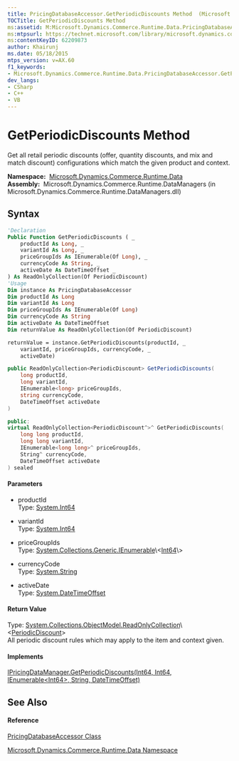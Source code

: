 ```yaml
---
title: PricingDatabaseAccessor.GetPeriodicDiscounts Method  (Microsoft.Dynamics.Commerce.Runtime.Data)
TOCTitle: GetPeriodicDiscounts Method
ms:assetid: M:Microsoft.Dynamics.Commerce.Runtime.Data.PricingDatabaseAccessor.GetPeriodicDiscounts(System.Int64,System.Int64,System.Collections.Generic.IEnumerable{System.Int64},System.String,System.DateTimeOffset)
ms:mtpsurl: https://technet.microsoft.com/library/microsoft.dynamics.commerce.runtime.data.pricingdatabaseaccessor.getperiodicdiscounts(v=AX.60)
ms:contentKeyID: 62209873
author: Khairunj
ms.date: 05/18/2015
mtps_version: v=AX.60
f1_keywords:
- Microsoft.Dynamics.Commerce.Runtime.Data.PricingDatabaseAccessor.GetPeriodicDiscounts
dev_langs:
- CSharp
- C++
- VB
---
```


# GetPeriodicDiscounts Method

Get all retail periodic discounts (offer, quantity discounts, and mix and match discount) configurations which match the given product and context.

**Namespace:**  [Microsoft.Dynamics.Commerce.Runtime.Data](microsoft-dynamics-commerce-runtime-data-namespace.md)  
**Assembly:**  Microsoft.Dynamics.Commerce.Runtime.DataManagers (in Microsoft.Dynamics.Commerce.Runtime.DataManagers.dll)

## Syntax

``` vb
'Declaration
Public Function GetPeriodicDiscounts ( _
    productId As Long, _
    variantId As Long, _
    priceGroupIds As IEnumerable(Of Long), _
    currencyCode As String, _
    activeDate As DateTimeOffset _
) As ReadOnlyCollection(Of PeriodicDiscount)
'Usage
Dim instance As PricingDatabaseAccessor
Dim productId As Long
Dim variantId As Long
Dim priceGroupIds As IEnumerable(Of Long)
Dim currencyCode As String
Dim activeDate As DateTimeOffset
Dim returnValue As ReadOnlyCollection(Of PeriodicDiscount)

returnValue = instance.GetPeriodicDiscounts(productId, _
    variantId, priceGroupIds, currencyCode, _
    activeDate)
```

``` csharp
public ReadOnlyCollection<PeriodicDiscount> GetPeriodicDiscounts(
    long productId,
    long variantId,
    IEnumerable<long> priceGroupIds,
    string currencyCode,
    DateTimeOffset activeDate
)
```

``` c++
public:
virtual ReadOnlyCollection<PeriodicDiscount^>^ GetPeriodicDiscounts(
    long long productId, 
    long long variantId, 
    IEnumerable<long long>^ priceGroupIds, 
    String^ currencyCode, 
    DateTimeOffset activeDate
) sealed
```

#### Parameters

  - productId  
    Type: [System.Int64](https://technet.microsoft.com/library/6yy583ek\(v=ax.60\))  

<!-- end list -->

  - variantId  
    Type: [System.Int64](https://technet.microsoft.com/library/6yy583ek\(v=ax.60\))  

<!-- end list -->

  - priceGroupIds  
    Type: [System.Collections.Generic.IEnumerable](https://technet.microsoft.com/library/9eekhta0\(v=ax.60\))\<[Int64](https://technet.microsoft.com/library/6yy583ek\(v=ax.60\))\>  

<!-- end list -->

  - currencyCode  
    Type: [System.String](https://technet.microsoft.com/library/s1wwdcbf\(v=ax.60\))  

<!-- end list -->

  - activeDate  
    Type: [System.DateTimeOffset](https://technet.microsoft.com/library/bb341783\(v=ax.60\))  

#### Return Value

Type: [System.Collections.ObjectModel.ReadOnlyCollection](https://technet.microsoft.com/library/ms132474\(v=ax.60\))\<[PeriodicDiscount](periodicdiscount-class-microsoft-dynamics-commerce-runtime-datamodel.md)\>  
All periodic discount rules which may apply to the item and context given.  

#### Implements

[IPricingDataManager.GetPeriodicDiscounts(Int64, Int64, IEnumerable\<Int64\>, String, DateTimeOffset)](ipricingdatamanager-getperiodicdiscounts-method-microsoft-dynamics-commerce-runtime-data.md)  

## See Also

#### Reference

[PricingDatabaseAccessor Class](pricingdatabaseaccessor-class-microsoft-dynamics-commerce-runtime-data.md)

[Microsoft.Dynamics.Commerce.Runtime.Data Namespace](microsoft-dynamics-commerce-runtime-data-namespace.md)

